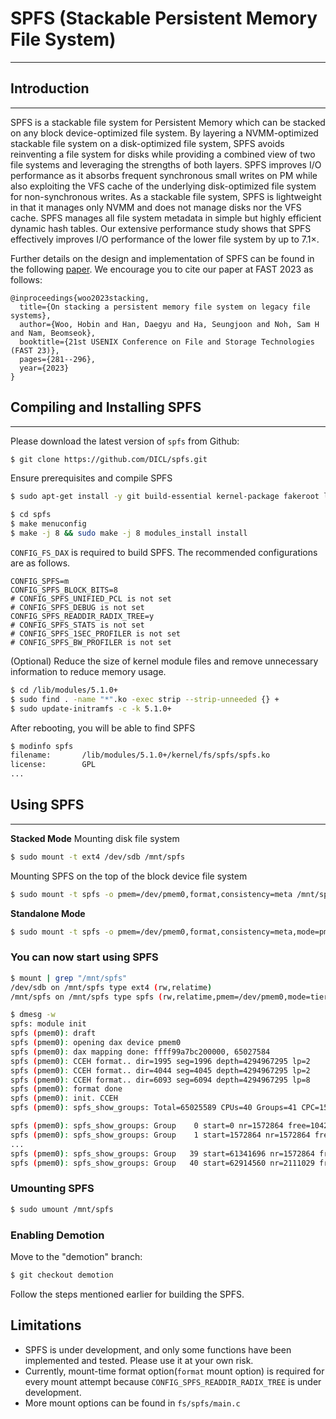 # SPFS (Stackable Persistent Memory File System)
---

## Introduction
---

SPFS is a stackable file system for Persistent Memory which can be stacked on any block device-optimized file system. By layering a NVMM-optimized stackable file system on a disk-optimized file system, SPFS avoids reinventing a file system for disks while providing a combined view of two file systems and leveraging the strengths of both layers. SPFS improves I/O performance as it absorbs frequent synchronous small writes on PM while also exploiting the VFS cache of the underlying disk-optimized file system for non-synchronous writes. As a stackable file system, SPFS is lightweight in that it manages only NVMM and does not manage disks nor the VFS cache. SPFS manages all file system metadata in simple but highly efficient dynamic hash tables. Our extensive performance study shows that SPFS effectively improves I/O performance of the lower file system by up to 7.1×.

Further details on the design and implementation of SPFS can be found in the following [paper]([https://www.usenix.org/conference/fast23/presentation/woo](https://www.usenix.org/conference/fast23/presentation/woo)).
We encourage you to cite our paper at FAST 2023 as follows:

```
@inproceedings{woo2023stacking,
  title={On stacking a persistent memory file system on legacy file systems},
  author={Woo, Hobin and Han, Daegyu and Ha, Seungjoon and Noh, Sam H and Nam, Beomseok},
  booktitle={21st USENIX Conference on File and Storage Technologies (FAST 23)}, 
  pages={281--296},
  year={2023}
}
```

## Compiling and Installing SPFS
---

Please download the latest version of `spfs` from Github:

```bash
$ git clone https://github.com/DICL/spfs.git
```

Ensure prerequisites and compile SPFS
```bash
$ sudo apt-get install -y git build-essential kernel-package fakeroot libncurses5-dev libssl-dev ccache bison flex
```

```bash
$ cd spfs
$ make menuconfig
$ make -j 8 && sudo make -j 8 modules_install install
```

`CONFIG_FS_DAX` is required to build SPFS. The recommended configurations are as follows.

```
CONFIG_SPFS=m
CONFIG_SPFS_BLOCK_BITS=8
# CONFIG_SPFS_UNIFIED_PCL is not set
# CONFIG_SPFS_DEBUG is not set
CONFIG_SPFS_READDIR_RADIX_TREE=y
# CONFIG_SPFS_STATS is not set
# CONFIG_SPFS_1SEC_PROFILER is not set
# CONFIG_SPFS_BW_PROFILER is not set
```

(Optional) Reduce the size of kernel module files and remove unnecessary information to reduce memory usage.

```bash
$ cd /lib/modules/5.1.0+
$ sudo find . -name "*".ko -exec strip --strip-unneeded {} +
$ sudo update-initramfs -c -k 5.1.0+
```

After rebooting, you will be able to find SPFS
```bash
$ modinfo spfs
filename:       /lib/modules/5.1.0+/kernel/fs/spfs/spfs.ko
license:        GPL
...
```

## Using SPFS
---

**Stacked Mode**
Mounting disk file system 
```bash
$ sudo mount -t ext4 /dev/sdb /mnt/spfs
```
Mounting SPFS on the top of the block device file system
```bash
$ sudo mount -t spfs -o pmem=/dev/pmem0,format,consistency=meta /mnt/spfs /mnt/spfs
```

**Standalone Mode**
```bash
$ sudo mount -t spfs -o pmem=/dev/pmem0,format,consistency=meta,mode=pm /mnt/spfs /mnt/spfs
```

### You can now start using SPFS
```bash
$ mount | grep "/mnt/spfs"
/dev/sdb on /mnt/spfs type ext4 (rw,relatime)
/mnt/spfs on /mnt/spfs type spfs (rw,relatime,pmem=/dev/pmem0,mode=tiering, ... ,consistency=meta)

$ dmesg -w
spfs: module init
spfs (pmem0): draft
spfs (pmem0): opening dax device pmem0
spfs (pmem0): dax mapping done: ffff99a7bc200000, 65027584
spfs (pmem0): CCEH format.. dir=1995 seg=1996 depth=4294967295 lp=2
spfs (pmem0): CCEH format.. dir=4044 seg=4045 depth=4294967295 lp=2
spfs (pmem0): CCEH format.. dir=6093 seg=6094 depth=4294967295 lp=8
spfs (pmem0): format done
spfs (pmem0): init. CCEH
spfs (pmem0): spfs_show_groups: Total=65025589 CPUs=40 Groups=41 CPC=1572864 BCPG

spfs (pmem0): spfs_show_groups: Group    0 start=0 nr=1572864 free=1042482
spfs (pmem0): spfs_show_groups: Group    1 start=1572864 nr=1572864 free=1572864
...
spfs (pmem0): spfs_show_groups: Group   39 start=61341696 nr=1572864 free=1572864
spfs (pmem0): spfs_show_groups: Group   40 start=62914560 nr=2111029 free=2111029
```

### Umounting SPFS
```bash
$ sudo umount /mnt/spfs
```

### Enabling Demotion
Move to the "demotion" branch:
```bash
$ git checkout demotion
```
Follow the steps mentioned earlier for building the SPFS.

## Limitations
- SPFS is under development, and only some functions have been implemented and tested. Please use it at your own risk.
- Currently, mount-time format option(`format` mount option) is required for every mount attempt because `CONFIG_SPFS_READDIR_RADIX_TREE` is under development.
- More mount options can be found in `fs/spfs/main.c`
